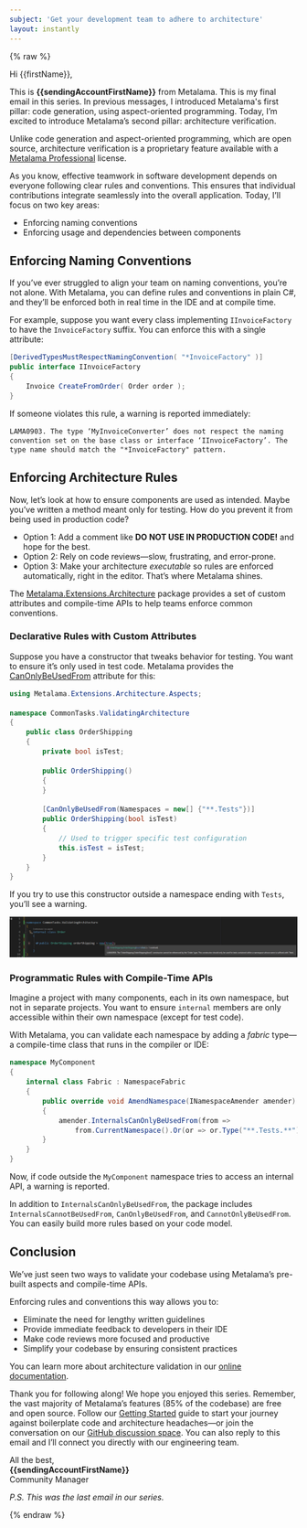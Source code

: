 ```yaml
---
subject: 'Get your development team to adhere to architecture'
layout: instantly
---
```


{% raw %}

Hi {{firstName}},

This is **{{sendingAccountFirstName}}** from Metalama. This is my final email in this series. In previous messages, I introduced Metalama's first pillar: code generation, using aspect-oriented programming. Today, I’m excited to introduce Metalama’s second pillar: architecture verification.

Unlike code generation and aspect-oriented programming, which are open source, architecture verification is a proprietary feature available with a [Metalama Professional](https://metalama.net/premium?mtm_campaign=awareness&mtm_source=instantly&mtm_kwd=email5) license.

As you know, effective teamwork in software development depends on everyone following clear rules and conventions. This ensures that individual contributions integrate seamlessly into the overall application. Today, I’ll focus on two key areas:

- Enforcing naming conventions
- Enforcing usage and dependencies between components

## Enforcing Naming Conventions

If you’ve ever struggled to align your team on naming conventions, you’re not alone. With Metalama, you can define rules and conventions in plain C#, and they’ll be enforced both in real time in the IDE and at compile time.

For example, suppose you want every class implementing `IInvoiceFactory` to have the `InvoiceFactory` suffix. You can enforce this with a single attribute:

```csharp
[DerivedTypesMustRespectNamingConvention( "*InvoiceFactory" )]
public interface IInvoiceFactory
{
    Invoice CreateFromOrder( Order order );
}
```

If someone violates this rule, a warning is reported immediately:

```
LAMA0903. The type ‘MyInvoiceConverter’ does not respect the naming convention set on the base class or interface ‘IInvoiceFactory’. The type name should match the "*InvoiceFactory" pattern.
```

## Enforcing Architecture Rules

Now, let’s look at how to ensure components are used as intended. Maybe you’ve written a method meant only for testing. How do you prevent it from being used in production code?

- Option 1: Add a comment like **DO NOT USE IN PRODUCTION CODE!** and hope for the best.
- Option 2: Rely on code reviews—slow, frustrating, and error-prone.
- Option 3: Make your architecture _executable_ so rules are enforced automatically, right in the editor. That’s where Metalama shines.

The [Metalama.Extensions.Architecture](https://www.nuget.org/packages/Metalama.Extensions.Architecture) package provides a set of custom attributes and compile-time APIs to help teams enforce common conventions.

### Declarative Rules with Custom Attributes

Suppose you have a constructor that tweaks behavior for testing. You want to ensure it’s only used in test code. Metalama provides the [CanOnlyBeUsedFrom](https://doc.metalama.net/api/metalama-extensions-architecture-aspects-canonlybeusedfromattribute?mtm_campaign=awareness&mtm_source=instantly&mtm_kwd=email5) attribute for this:

```csharp
using Metalama.Extensions.Architecture.Aspects;

namespace CommonTasks.ValidatingArchitecture
{
    public class OrderShipping
    {
        private bool isTest;

        public OrderShipping()
        {
        }

        [CanOnlyBeUsedFrom(Namespaces = new[] {"**.Tests"})]
        public OrderShipping(bool isTest)
        {
            // Used to trigger specific test configuration
            this.isTest = isTest;
        }
    }
}
```

If you try to use this constructor outside a namespace ending with `Tests`, you’ll see a warning.

![](images/ValidationWarning.jpg)

### Programmatic Rules with Compile-Time APIs

Imagine a project with many components, each in its own namespace, but not in separate projects. You want to ensure `internal` members are only accessible within their own namespace (except for test code).

With Metalama, you can validate each namespace by adding a _fabric_ type—a compile-time class that runs in the compiler or IDE:

```csharp
namespace MyComponent
{
    internal class Fabric : NamespaceFabric
    {
        public override void AmendNamespace(INamespaceAmender amender)
        {
            amender.InternalsCanOnlyBeUsedFrom(from =>
                from.CurrentNamespace().Or(or => or.Type("**.Tests.**")));
        }
    }
}
```

Now, if code outside the `MyComponent` namespace tries to access an internal API, a warning is reported.

In addition to `InternalsCanOnlyBeUsedFrom`, the package includes `InternalsCannotBeUsedFrom`, `CanOnlyBeUsedFrom`, and `CannotOnlyBeUsedFrom`. You can easily build more rules based on your code model.

## Conclusion

We’ve just seen two ways to validate your codebase using Metalama’s pre-built aspects and compile-time APIs.

Enforcing rules and conventions this way allows you to:

- Eliminate the need for lengthy written guidelines
- Provide immediate feedback to developers in their IDE
- Make code reviews more focused and productive
- Simplify your codebase by ensuring consistent practices

You can learn more about architecture validation in our [online documentation](https://doc.metalama.net/conceptual/architecture/usage?mtm_campaign=awareness&mtm_source=instantly&mtm_kwd=email5).

Thank you for following along! We hope you enjoyed this series. Remember, the vast majority of Metalama’s features (85% of the codebase) are free and open source. Follow our [Getting Started](https://doc.metalama.net/conceptual/getting-started?mtm_campaign=awareness&mtm_source=instantly&mtm_kwd=email5) guide to start your journey against boilerplate code and architecture headaches—or join the conversation on our [GitHub discussion space](https://github.com/orgs/metalama/discussions/categories/q-a). You can also reply to this email and I’ll connect you directly with our engineering team.

All the best,  
**{{sendingAccountFirstName}}**  
Community Manager

*P.S. This was the last email in our series.*


{% endraw %}
